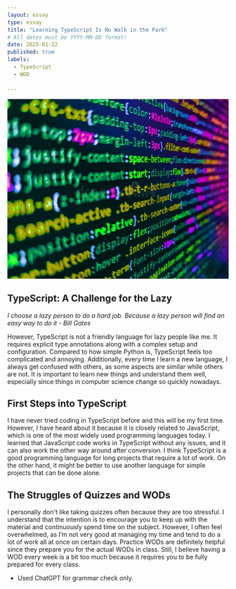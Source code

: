 ```yaml
---
layout: essay
type: essay
title: "Learning TypeScript Is No Walk in the Park"
# All dates must be YYYY-MM-DD format!
date: 2025-01-22
published: true
labels:
  - TypeScript
  - WOD

---
```


<img class="img-fluid" src="../img/typescript.webp">

## TypeScript: A Challenge for the Lazy

*I choose a lazy person to do a hard job. Because a lazy person will find an easy way to do it - Bill Gates*

However, TypeScript is not a friendly language for lazy people like me. It requires explicit type annotations along with a complex setup and configuration. Compared to how simple Python is, TypeScript feels too complicated and annoying. Additionally, every time I learn a new language, I always get confused with others, as some aspects are similar while others are not. It is important to learn new things and understand them well, especially since things in computer science change so quickly nowadays.

## First Steps into TypeScript

I have never tried coding in TypeScript before and this will be my first time. However, I have heard about it because it is closely related to JavaScript, which is one of the most widely used programming languages today. I learned that JavaScript code works in TypeScript without any issues, and it can also work the other way around after conversion. I think TypeScript is a good programming language for long projects that require a lot of work. On the other hand, it might be better to use another language for simple projects that can be done alone.

## The Struggles of Quizzes and WODs

I personally don't like taking quizzes often because they are too stressful. I understand that the intention is to encourage you to keep up with the material and continuously spend time on the subject. However, I often feel overwhelmed, as I’m not very good at managing my time and tend to do a lot of work all at once on certain days. Practice WODs are definitely helpful since they prepare you for the actual WODs in class. Still, I believe having a WOD every week is a bit too much because it requires you to be fully prepared for every class.

- Used ChatGPT for grammar check only.
